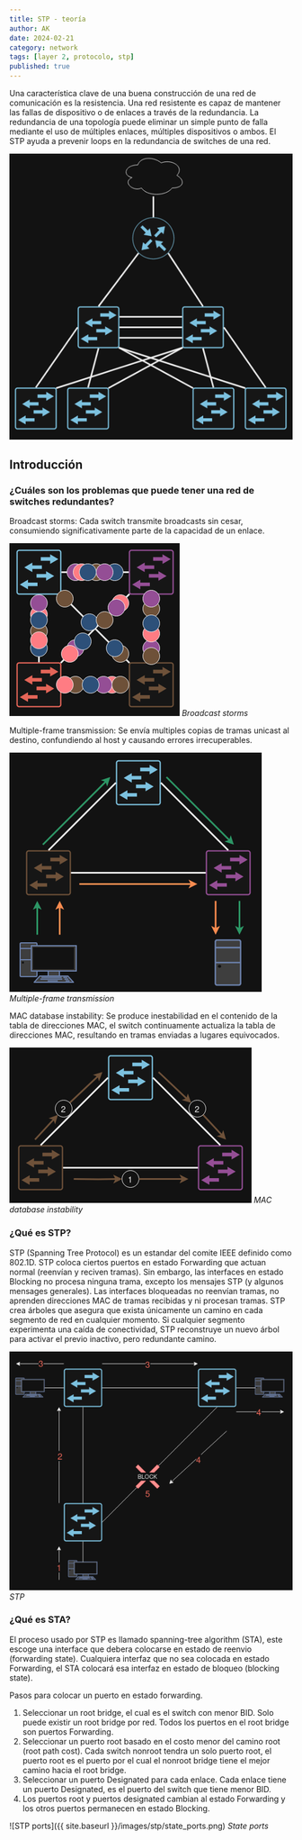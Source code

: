 ```yaml
---
title: STP - teoría
author: AK
date: 2024-02-21
category: network
tags: [layer 2, protocolo, stp]
published: true
---
```


Una característica clave de una buena construcción de una red de comunicación es la resistencia. Una red resistente es capaz de mantener las fallas de dispositivo o de enlaces a través de la redundancia. La redundancia de una topología puede eliminar un simple punto de falla mediante el uso de múltiples enlaces, múltiples dispositivos o ambos. El STP ayuda a prevenir loops en la redundancia de switches de  una red.

![stp](/images/stp/redundancia.png)

## Introducción
### ¿Cuáles son los problemas que puede tener una red de switches redundantes?
Broadcast storms: Cada switch transmite broadcasts sin cesar, consumiendo significativamente parte de la capacidad de un enlace.

![broadcast storms](/images/stp/broadcast_storms.png)
_Broadcast storms_

Multiple-frame transmission: Se envía multiples copias de tramas unicast al destino, confundiendo al host y causando errores irrecuperables.

![Multiple-frame transmission](/images/stp/multiple-frame_transmission.png)
_Multiple-frame transmission_

MAC database instability: Se produce inestabilidad en el contenido de la tabla de direcciones MAC, el switch continuamente actualiza la tabla de direcciones MAC, resultando en tramas enviadas a lugares equivocados.

![MAC database instability](/images/stp/mac_database_instability.png)
_MAC database instability_

### ¿Qué es STP?
STP (Spanning Tree Protocol) es un estandar del comite IEEE definido como 802.1D. STP coloca ciertos puertos en estado Forwarding que actuan normal (reenvían y reciven tramas). Sin embargo, las interfaces en estado Blocking no procesa ninguna trama, excepto los mensajes STP (y algunos mensages generales). Las interfaces bloqueadas no reenvían tramas, no aprenden direcciones MAC de tramas recibidas y ni procesan tramas. STP crea árboles que asegura que exista únicamente un camino en cada segmento de red en cualquier momento. Si cualquier segmento experimenta una caída de conectividad, STP reconstruye un nuevo árbol para activar el previo inactivo, pero redundante camino.

![STP](/images/stp/stp.png)
_STP_

### ¿Qué es STA?

El proceso usado por STP es llamado spanning-tree algorithm (STA), este escoge una interface que debera colocarse en estado de reenvio (forwarding state). Cualquiera interfaz que no sea colocada en estado Forwarding, el STA colocará esa interfaz en estado de bloqueo (blocking state).

Pasos para colocar un puerto en estado forwarding.
1. Seleccionar un root bridge, el cual es el switch con menor BID. Solo puede existir un root bridge por red. Todos los puertos en el root bridge son puertos Forwarding.
2. Seleccionar un puerto root basado en el costo menor del camino root (root path cost). Cada switch nonroot tendra un solo puerto root, el puerto root es el puerto por el cual el nonroot bridge tiene el mejor camino hacia el root bridge.
3. Seleccionar un puerto Designated para cada enlace. Cada enlace tiene un puerto Designated, es el puerto del switch que tiene menor BID.
4. Los puertos root y puertos designated cambian al estado Forwarding y los otros puertos permanecen en estado Blocking.

![STP ports]({{ site.baseurl }}/images/stp/state_ports.png)
_State ports_
